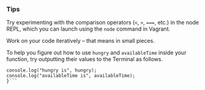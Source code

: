 ### Tips

Try experimenting with the comparison operators (`<`, `>`, `===`, etc.) in the node REPL, which you can launch using the `node` command in Vagrant.

Work on your code iteratively – that means in small pieces. 

To help you figure out how to use `hungry` and `availableTime` inside your function, try outputting their values to the Terminal as follows.


```function whatToDoForLunch(hungry, availableTime) {
console.log("hungry is", hungry);
console.log("availableTime is", availableTime);
}```
